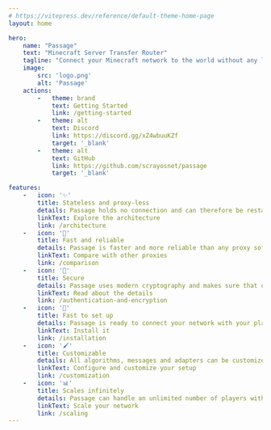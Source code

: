 ```yaml
---
# https://vitepress.dev/reference/default-theme-home-page
layout: home

hero:
    name: "Passage"
    text: "Minecraft Server Transfer Router"
    tagline: "Connect your Minecraft network to the world without any limits to scaling, security or infrastructure in a few seconds!"
    image:
        src: 'logo.png'
        alt: 'Passage'
    actions:
        -   theme: brand
            text: Getting Started
            link: /getting-started
        -   theme: alt
            text: Discord
            link: https://discord.gg/xZ4wbuuKZf
            target: '_blank'
        -   theme: alt
            text: GitHub
            link: https://github.com/scrayosnet/passage
            target: '_blank'

features:
    -   icon: '✨'
        title: Stateless and proxy-less
        details: Passage holds no connection and can therefore be restarted and replicated at will.
        linkText: Explore the architecture
        link: /architecture
    -   icon: '🚀'
        title: Fast and reliable
        details: Passage is faster and more reliable than any proxy software and needs less than 1MB.
        linkText: Compare with other proxies
        link: /comparison
    -   icon: '🔐'
        title: Secure
        details: Passage uses modern cryptography and makes sure that only valid players are let through.
        linkText: Read about the details
        link: /authentication-and-encryption
    -   icon: '🔋'
        title: Fast to set up
        details: Passage is ready to connect your network with your players in seconds. Batteries included!
        linkText: Install it
        link: /installation
    -   icon: '🖌️'
        title: Customizable
        details: All algorithms, messages and adapters can be customized and tailored to your needs.
        linkText: Configure and customize your setup
        link: /customization
    -   icon: '📊'
        title: Scales infinitely
        details: Passage can handle an unlimited number of players without any additional effort.
        linkText: Scale your network
        link: /scaling
---
```


